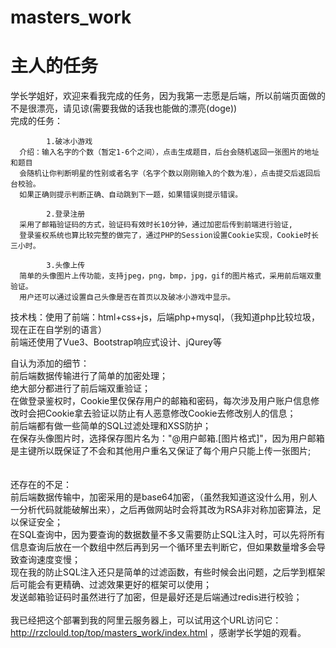 # masters_work
# 主人的任务<br>
学长学姐好，欢迎来看我完成的任务，因为我第一志愿是后端，所以前端页面做的不是很漂亮，请见谅(需要我做的话我也能做的漂亮(doge))<br>
    完成的任务：
    
            1.破冰小游戏
      介绍：输入名字的个数（暂定1-6个之间），点击生成题目，后台会随机返回一张图片的地址和题目
      会随机让你判断明星的性别或者名字（名字个数以刚刚输入的个数为准），点击提交后返回后台校验。
      如果正确则提示判断正确、自动跳到下一题，如果错误则提示错误。

            2.登录注册
      采用了邮箱验证码的方式，验证码有效时长10分钟，通过加密后传到前端进行验证,
      登录鉴权系统也算比较完整的做完了，通过PHP的Session设置Cookie实现，Cookie时长三小时。
            
            3.头像上传
      简单的头像图片上传功能，支持jpeg，png，bmp，jpg，gif的图片格式，采用前后端双重验证。
      用户还可以通过设置自己头像是否在首页以及破冰小游戏中显示。
            
    
技术栈：使用了前端：html+css+js，后端php+mysql，（我知道php比较垃圾，现在正在自学别的语言）<br>
前端还使用了Vue3、Bootstrap响应式设计、jQurey等

自认为添加的细节：<br>
  前后端数据传输进行了简单的加密处理；<br>
  绝大部分都进行了前后端双重验证；<br>
  在做登录鉴权时，Cookie里仅保存用户的邮箱和密码，每次涉及用户账户信息修改时会把Cookie拿去验证以防止有人恶意修改Cookie去修改别人的信息；<br>
  前后端都有做一些简单的SQL过滤处理和XSS防护；<br>
  在保存头像图片时，选择保存图片名为："@用户邮箱.[图片格式]"，因为用户邮箱是主键所以既保证了不会和其他用户重名又保证了每个用户只能上传一张图片;<br>
  <br>
  <br>
还存在的不足：<br>
  前后端数据传输中，加密采用的是base64加密，（虽然我知道这没什么用，别人一分析代码就能破解出来），之后再做网站时会将其改为RSA非对称加密算法，足以保证安全；<br>
  在SQL查询中，因为要查询的数据数量不多又需要防止SQL注入时，可以先将所有信息查询后放在一个数组中然后再到另一个循环里去判断它，但如果数量增多会导致查询速度变慢；<br>
  现在我的防止SQL注入还只是简单的过滤函数，有些时候会出问题，之后学到框架后可能会有更精确、过滤效果更好的框架可以使用；<br>
  发送邮箱验证码时虽然进行了加密，但是最好还是后端通过redis进行校验；<br>
<br>
我已经把这个部署到我的阿里云服务器上，可以试用这个URL访问它：http://rzclould.top/top/masters_work/index.html ，感谢学长学姐的观看。


